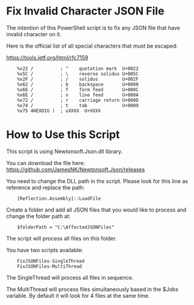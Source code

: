 # Fix Invalid Character JSON File
The intention of this PowerShell script is to fix any JSON file that have invalid character on it.

Here is the official list of all special characters that must be escaped:

https://tools.ietf.org/html/rfc7159

        %x22 /          ; "    quotation mark  U+0022
        %x5C /          ; \    reverse solidus U+005C
        %x2F /          ; /    solidus         U+002F
        %x62 /          ; b    backspace       U+0008
        %x66 /          ; f    form feed       U+000C
        %x6E /          ; n    line feed       U+000A
        %x72 /          ; r    carriage return U+000D
        %x74 /          ; t    tab             U+0009
        %x75 4HEXDIG )  ; uXXXX  U+XXXX

# How to Use this Script

This script is using Newtonsoft.Json.dll library.

You can download the file here: https://github.com/JamesNK/Newtonsoft.Json/releases

You need to change the DLL path in the script. Please look for this line as reference and replace the path:

        [Reflection.Assembly]::LoadFile

Create a folder and add all JSON files that you would like to process and change the folder path at:

        $folderPath = "C:\AffectedJSONFiles"

The script will process all files on this folder.

You have two scripts available:

        FixJSONFiles-SingleThread
        FixJSONFiles-MultiThread

The SingleThread will process all files in sequence.

The MultiThread will process files simultaneously based in the $Jobs variable. By default it will look for 4 files at the same time.